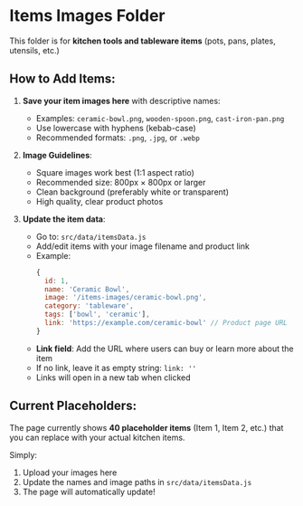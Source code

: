 # Items Images Folder

This folder is for **kitchen tools and tableware items** (pots, pans, plates, utensils, etc.)

## How to Add Items:

1. **Save your item images here** with descriptive names:
   - Examples: `ceramic-bowl.png`, `wooden-spoon.png`, `cast-iron-pan.png`
   - Use lowercase with hyphens (kebab-case)
   - Recommended formats: `.png`, `.jpg`, or `.webp`

2. **Image Guidelines**:
   - Square images work best (1:1 aspect ratio)
   - Recommended size: 800px × 800px or larger
   - Clean background (preferably white or transparent)
   - High quality, clear product photos

3. **Update the item data**:
   - Go to: `src/data/itemsData.js`
   - Add/edit items with your image filename and product link
   - Example:
     ```javascript
     {
       id: 1,
       name: 'Ceramic Bowl',
       image: '/items-images/ceramic-bowl.png',
       category: 'tableware',
       tags: ['bowl', 'ceramic'],
       link: 'https://example.com/ceramic-bowl' // Product page URL
     }
     ```
   - **Link field**: Add the URL where users can buy or learn more about the item
   - If no link, leave it as empty string: `link: ''`
   - Links will open in a new tab when clicked

## Current Placeholders:

The page currently shows **40 placeholder items** (Item 1, Item 2, etc.) that you can replace with your actual kitchen items.

Simply:
1. Upload your images here
2. Update the names and image paths in `src/data/itemsData.js`
3. The page will automatically update!

